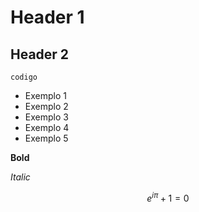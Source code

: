 # Header 1

## Header 2

```
codigo
```

* Exemplo 1
* Exemplo 2
* Exemplo 3
* Exemplo 4
* Exemplo 5

**Bold**

*Italic*

$$
e^{i\pi} + 1 = 0
$$
